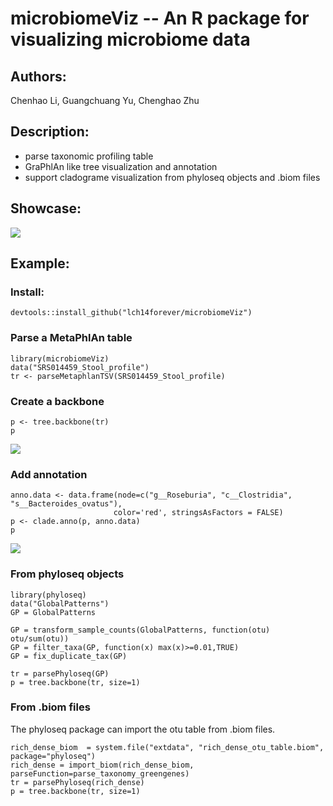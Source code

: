 # microbiomeViz -- An R package for visualizing microbiome data

## Authors: 

Chenhao Li, Guangchuang Yu, Chenghao Zhu

## Description:

- parse taxonomic profiling table
- GraPhlAn like tree visualization and annotation
- support cladograme visualization from phyloseq objects and .biom files

## Showcase:

![](http://lchblogs.netlify.com/post/2018-04-20-r-microbiomeviz_example_files/figure-html/unnamed-chunk-5-1.png)

## Example:

### Install:
```{r}
devtools::install_github("lch14forever/microbiomeViz")
```

### Parse a MetaPhlAn table

```{r}
library(microbiomeViz)
data("SRS014459_Stool_profile")
tr <- parseMetaphlanTSV(SRS014459_Stool_profile)
```
### Create a backbone

```{r}
p <- tree.backbone(tr)
p
```
![](http://lchblogs.netlify.com/post/2018-01-18-r-metagenomeViz_files/figure-html/unnamed-chunk-4-1.png)

### Add annotation

```{r}
anno.data <- data.frame(node=c("g__Roseburia", "c__Clostridia", "s__Bacteroides_ovatus"),
                       color='red', stringsAsFactors = FALSE)
p <- clade.anno(p, anno.data)
p
```
![](http://lchblogs.netlify.com/post/2018-01-18-r-metagenomeViz_files/figure-html/unnamed-chunk-5-1.png)

### From phyloseq objects

```{r}
library(phyloseq)
data("GlobalPatterns")
GP = GlobalPatterns

GP = transform_sample_counts(GlobalPatterns, function(otu) otu/sum(otu))
GP = filter_taxa(GP, function(x) max(x)>=0.01,TRUE)
GP = fix_duplicate_tax(GP)

tr = parsePhyloseq(GP)
p = tree.backbone(tr, size=1)
```

### From .biom files

The phyloseq package can import the otu table from .biom files.

```{r}
rich_dense_biom  = system.file("extdata", "rich_dense_otu_table.biom",  package="phyloseq")
rich_dense = import_biom(rich_dense_biom, parseFunction=parse_taxonomy_greengenes)
tr = parsePhyloseq(rich_dense)
p = tree.backbone(tr, size=1)
```
